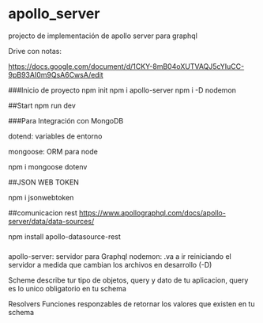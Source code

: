 # apollo_server
projecto de implementación de apollo server para graphql

Drive con notas: 

https://docs.google.com/document/d/1CKY-8mB04oXUTVAQJ5cYIuCC-9pB93AI0m9QsA6CwsA/edit


###Inicio de proyecto
npm init
npm i apollo-server
npm i -D nodemon

##Start
npm run dev


###Para Integración con MongoDB


dotend: variables de entorno  

mongoose: ORM para node

npm i mongoose dotenv

##JSON WEB TOKEN

npm i jsonwebtoken


##comunicacion rest 
https://www.apollographql.com/docs/apollo-server/data/data-sources/

npm install apollo-datasource-rest

###

apollo-server: servidor para Graphql
nodemon: .va a ir reiniciando el servidor a medida que cambian los archivos en desarrollo (-D)


Scheme
describe tur tipo de objetos, query y dato de tu aplicacion, query es lo unico obligatorio en tu schema


Resolvers
Funciones responzables de retornar los valores que existen en tu schema





